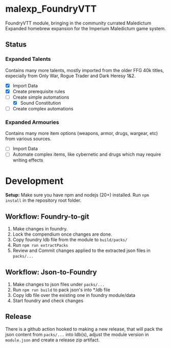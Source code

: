 # malexp_FoundryVTT
FoundryVTT module, bringing in the community currated Maledictum Expanded homebrew expansion for the Imperium Maledictum game system.

## Status
### Expanded Talents
Contains many more talents, mostly imported from the older FFG 40k titles, expecially from Only War, Rogue Trader and Dark Heresy 1&2.
- [x] Import Data
- [x] Create prerequisite rules
- [ ] Create simple automations
  - [x] Sound Constitution
- [ ] Create complex automations

### Expanded Armouries
Contains many more item options (weapons, armor, drugs, wargear, etc) from various sources.
- [ ] Import Data
- [ ] Automate complex items, like cybernetic and drugs which may require writing effects

# Development
**Setup:** Make sure you have npm and nodejs (20+) installed. Run `npm install` in the repository root folder.

## Workflow: Foundry-to-git
1. Make changes in foundry.
2. Lock the compendium once changes are done.
3. Copy foundry ldb file from the module to `build/packs/`
4. Run `npm run extractPacks`
5. Review and Commit changes applied to the extracted json files in `packs/...`

## Workflow: Json-to-Foundry
1. Make changes to json files under `packs/...`
2. Run `npm run build` to pack json's into *.ldb file
3. Copy ldb file over the existing one in foundry module/data
4. Start foundry and check changes

## Release
There is a github action hooked to making a new release, that will pack the json content from `packs/...` into ldb(s), adjust the module version in `module.json` and create a release zip artifact.